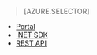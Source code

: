 > [AZURE.SELECTOR]
- [Portal](/en-us/documentation/articles/media-services-manage-content#publish/)
- [.NET SDK](/en-us/documentation/articles/media-services-deliver-streaming-content/)
- [REST API](/en-us/documentation/articles/media-services-rest-deliver-streaming-content)
